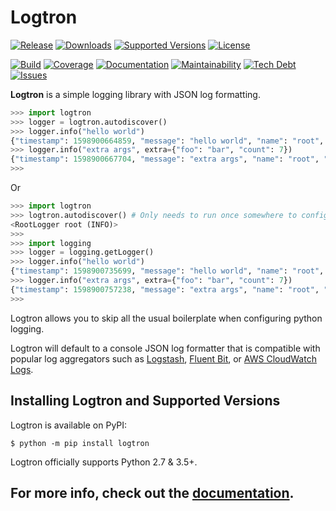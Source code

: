 # Logtron

[![Release](https://img.shields.io/pypi/v/logtron?logo=python&style=flat)](https://pypi.org/project/logtron)
[![Downloads](https://img.shields.io/pypi/dm/logtron?logo=python&style=flat)](https://pypi.org/project/logtron)
[![Supported Versions](https://img.shields.io/pypi/pyversions/logtron.svg?logo=python&style=flat)](https://pypi.org/project/logtron)
[![License](https://img.shields.io/github/license/ilija1/logtron?logo=apache&style=flat)](https://raw.githubusercontent.com/ilija1/logtron/master/LICENSE)

[![Build](https://img.shields.io/travis/ilija1/logtron?logo=travis&style=flat)](https://travis-ci.org/ilija1/logtron)
[![Coverage](https://img.shields.io/codecov/c/gh/ilija1/logtron?logo=codecov&style=flat)](https://codecov.io/gh/ilija1/logtron)
[![Documentation](https://badgen.net/badge/documentation/gh-pages/green)](https://ilija1.github.io/logtron)
[![Maintainability](https://img.shields.io/codeclimate/maintainability/ilija1/logtron?logo=code-climate&style=flat)](https://codeclimate.com/github/ilija1/logtron/maintainability)
[![Tech Debt](https://img.shields.io/codeclimate/tech-debt/ilija1/logtron?logo=code-climate&style=flat)](https://codeclimate.com/github/ilija1/logtron/issues)
[![Issues](https://img.shields.io/codeclimate/issues/ilija1/logtron?logo=code-climate&style=flat)](https://codeclimate.com/github/ilija1/logtron/issues)

**Logtron** is a simple logging library with JSON log formatting.

```python
>>> import logtron
>>> logger = logtron.autodiscover()
>>> logger.info("hello world")
{"timestamp": 1598900664859, "message": "hello world", "name": "root", "level": 20, "context": {}, "extra": {}}
>>> logger.info("extra args", extra={"foo": "bar", "count": 7})
{"timestamp": 1598900667704, "message": "extra args", "name": "root", "level": 20, "context": {}, "extra": {"foo": "bar", "count": 7}}
>>>
```

Or

```python
>>> import logtron
>>> logtron.autodiscover() # Only needs to run once somewhere to configure the root logger
<RootLogger root (INFO)>
>>>
>>> import logging
>>> logger = logging.getLogger()
>>> logger.info("hello world")
{"timestamp": 1598900735699, "message": "hello world", "name": "root", "level": 20, "context": {}, "extra": {}}
>>> logger.info("extra args", extra={"foo": "bar", "count": 7})
{"timestamp": 1598900757238, "message": "extra args", "name": "root", "level": 20, "context": {}, "extra": {"foo": "bar", "count": 7}}
>>>
```

Logtron allows you to skip all the usual boilerplate when configuring python logging.

Logtron will default to a console JSON log formatter that is compatible with popular log aggregators such as [Logstash](https://www.elastic.co/guide/en/logstash/current/introduction.html), [Fluent Bit](https://docs.fluentbit.io/manual/), or [AWS CloudWatch Logs](https://docs.aws.amazon.com/AmazonCloudWatch/latest/logs/WhatIsCloudWatchLogs.html).

## Installing Logtron and Supported Versions

Logtron is available on PyPI:

```shell
$ python -m pip install logtron
```

Logtron officially supports Python 2.7 & 3.5+.

## For more info, check out the [documentation](https://ilija1.github.io/logtron/).
